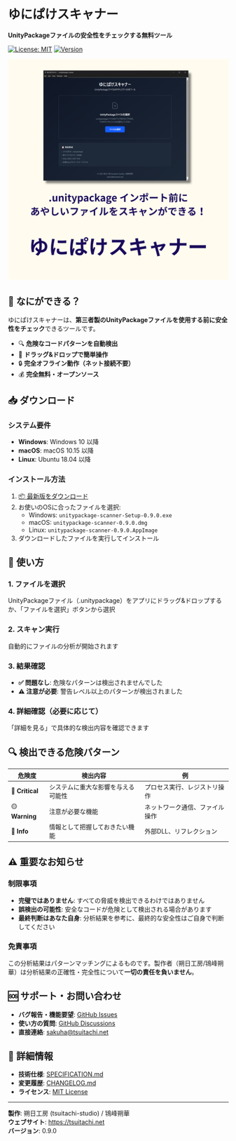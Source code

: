 # ゆにぱけスキャナー

**UnityPackageファイルの安全性をチェックする無料ツール**

[![License: MIT](https://img.shields.io/badge/License-MIT-yellow.svg)](https://opensource.org/licenses/MIT)
[![Version](https://img.shields.io/badge/Version-0.9.0-blue.svg)](https://github.com/sakuhanight/unitypackage-scanner/releases)

![App Screenshot](docs/images/screenshot.png)

## 🎯 なにができる？

ゆにぱけスキャナーは、**第三者製のUnityPackageファイルを使用する前に安全性をチェック**できるツールです。

- 🔍 **危険なコードパターンを自動検出**
- 📱 **ドラッグ&ドロップで簡単操作**
- 🔒 **完全オフライン動作（ネット接続不要）**
- 💰 **完全無料・オープンソース**

## 📥 ダウンロード

### システム要件
- **Windows**: Windows 10 以降
- **macOS**: macOS 10.15 以降  
- **Linux**: Ubuntu 18.04 以降

### インストール方法
1. [📦 最新版をダウンロード](https://github.com/sakuhanight/unitypackage-scanner/releases)
2. お使いのOSに合ったファイルを選択:
   - Windows: `unitypackage-scanner-Setup-0.9.0.exe`
   - macOS: `unitypackage-scanner-0.9.0.dmg`
   - Linux: `unitypackage-scanner-0.9.0.AppImage`
3. ダウンロードしたファイルを実行してインストール

## 🚀 使い方

### 1. ファイルを選択
UnityPackageファイル（.unitypackage）をアプリにドラッグ&ドロップするか、「ファイルを選択」ボタンから選択

### 2. スキャン実行
自動的にファイルの分析が開始されます

### 3. 結果確認
- **✅ 問題なし**: 危険なパターンは検出されませんでした
- **⚠️ 注意が必要**: 警告レベル以上のパターンが検出されました

### 4. 詳細確認（必要に応じて）
「詳細を見る」で具体的な検出内容を確認できます

## 🔍 検出できる危険パターン

| 危険度 | 検出内容 | 例 |
|--------|----------|-----|
| 🔴 **Critical** | システムに重大な影響を与える可能性 | プロセス実行、レジストリ操作 |
| 🟡 **Warning** | 注意が必要な機能 | ネットワーク通信、ファイル操作 |
| 🔵 **Info** | 情報として把握しておきたい機能 | 外部DLL、リフレクション |

## ⚠️ 重要なお知らせ

### 制限事項
- **完璧ではありません**: すべての脅威を検出できるわけではありません
- **誤検出の可能性**: 安全なコードが危険として検出される場合があります  
- **最終判断はあなた自身**: 分析結果を参考に、最終的な安全性はご自身で判断してください

### 免責事項
この分析結果はパターンマッチングによるものです。製作者（朔日工房/鴇峰朔華）は分析結果の正確性・完全性について**一切の責任を負いません**。

## 🆘 サポート・お問い合わせ

- **バグ報告・機能要望**: [GitHub Issues](https://github.com/sakuhanight/unitypackage-scanner/issues)
- **使い方の質問**: [GitHub Discussions](https://github.com/sakuhanight/unitypackage-scanner/discussions)
- **直接連絡**: sakuha@tsuitachi.net

## 📄 詳細情報

- **技術仕様**: [SPECIFICATION.md](SPECIFICATION.md)
- **変更履歴**: [CHANGELOG.md](CHANGELOG.md)
- **ライセンス**: [MIT License](LICENSE)

---

**製作**: 朔日工房 (tsuitachi-studio) / 鴇峰朔華  
**ウェブサイト**: https://tsuitachi.net  
**バージョン**: 0.9.0